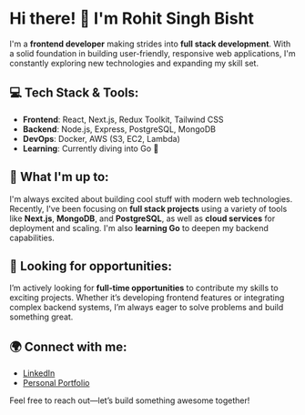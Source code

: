 # Hi there! 👋 I'm Rohit Singh Bisht

I'm a **frontend developer** making strides into **full stack development**. With a solid foundation in building user-friendly, responsive web applications, I'm constantly exploring new technologies and expanding my skill set.

## 💻 Tech Stack & Tools:
- **Frontend**: React, Next.js, Redux Toolkit, Tailwind CSS
- **Backend**: Node.js, Express, PostgreSQL, MongoDB
- **DevOps**: Docker, AWS (S3, EC2, Lambda)
- **Learning**: Currently diving into Go 🚀

## 🌱 What I'm up to:
I'm always excited about building cool stuff with modern web technologies. Recently, I've been focusing on **full stack projects** using a variety of tools like **Next.js**, **MongoDB**, and **PostgreSQL**, as well as **cloud services** for deployment and scaling. I'm also **learning Go** to deepen my backend capabilities.

## 🚀 Looking for opportunities:
I’m actively looking for **full-time opportunities** to contribute my skills to exciting projects. Whether it’s developing frontend features or integrating complex backend systems, I’m always eager to solve problems and build something great.

## 🌍 Connect with me:
- [LinkedIn](https://www.linkedin.com/in/rohitbisht01/) 
- [Personal Portfolio](https://rohitbisht.vercel.app/)

Feel free to reach out—let’s build something awesome together!
